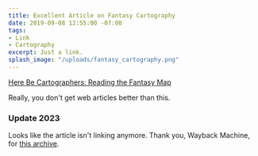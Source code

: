 ```yaml
---
title: Excellent Article on Fantasy Cartography
date: 2019-09-08 12:55:00 -07:00
tags:
- Link
- Cartography
excerpt: Just a link.
splash_image: "/uploads/fantasy_cartography.png"
---
```


[Here Be Cartographers: Reading the Fantasy Map](http://www.nicholastam.ca/2011/04/18/here-be-cartographers-reading-the-fantasy-map/)

Really, you don't get web articles better than this.

### Update 2023
Looks like the article isn't linking anymore. Thank you, Wayback Machine, for [this archive](https://web.archive.org/web/20161011223017/http://www.nicholastam.ca/2011/04/18/here-be-cartographers-reading-the-fantasy-map/).
